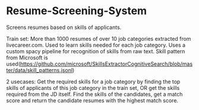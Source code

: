 # Resume-Screening-System
Screens resumes based on skills of applicants.

Train set: More than 1000 resumes of over 10 job categories extracted from livecareer.com. Used to learn skills needed for each job category.
Uses a custom spacy pipeline for recognition of skills from raw text. Skill pattern from Microsoft is used(https://github.com/microsoft/SkillsExtractorCognitiveSearch/blob/master/data/skill_patterns.jsonl)

2 usecases: Get the required skills for a job category by finding the top skills of applicants of this job category in the train set, OR get the skills required from the JD itself.
Find the skills of the candidates, get a match score and return the candidate resumes with the highest match score.
